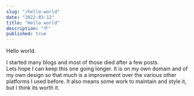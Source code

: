 ```yaml
---
slug: "/hello-world"
date: "2022-03-12"
title: "Hello world"
description: "🪧"
published: true
---
```


Hello world.

I started many blogs and most of those died after a few posts.  
Lets hope I can keep this one going longer. It is on my own domain and of my own design so that much is a improvement over the various other platforms I used before. It also means some work to maintain and style it, but I think its worth it.